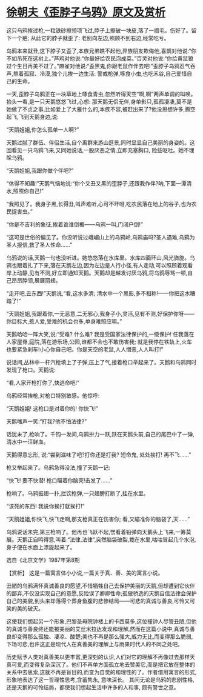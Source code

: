 # [徐朝夫《歪脖子乌鸦》原文及赏析](https://www.vrrw.net/wx/15312.html)

这只乌鸦挨过枪,一粒铁砂擦领项飞过,脖子上擦破一块皮,落了一绺毛。伤好了。留下一个疤; 从此它的脖子就歪了: 老别向左边,照顾不到右边,经常吃亏。

乌鸦本来就丑,这下脖子又歪了,本族兄弟瞧不起他,异族朋友欺侮他,喜鹊对他说:“你不如吊死在这树上。”芦鸡对他说:“你最好给农民泡成菜。”百灵对他说:“你给黄鼠狼过个生日再美不过了。”麻雀对他说:“歪黑鬼,你跟老鼠作伴去吧!”歪脖子乌鸦忍气吞声,熬着孤寂、冷漠,独个儿挨一边生活: 警戒枪弹,啄食小虫,也吃禾谷,自己爱惜自己的生命。

一天,歪脖子乌鸦正在一块草地上啄食青虫,忽然听得天空“啊,啊”两声单调的叫唤。抬头一看,是一只天鹅悠悠飞过,心想: 那天鹅无侣无伴,身单影只,孤孤凄凄,莫不是她做了不贞之事,比如爱上了大雁什么的,本族不容,被赶出来了?他没思想许多,腾空起飞,飞到天鹅身边,说:

“天鹅姐姐,你怎么孤单一人啊?”

天鹅过腻了群伍、伴侣生活,自个离群来游山逛景,同时显显自己美丽的身姿的。这回看见一只乌鸦飞来,又同她说话,一股厌恶之情,立即充塞胸口, 险些呕吐。她不理睬乌鸦。

“天鹅姐姐,我跟你做个伴吧?”

“休得不知趣!”天鹅气恼地说:“你个又丑又黑的歪脖子,还跟我作伴?呐,下面一潭清水,照照你自己!”

“我照见了。我身子黑,长得丑,叫声难听,心可不坏呀,吃农民落在地上的谷子,也为农民捉害虫。”

“你是不吉利的象征,挨着谁谁倒楣——乌鸦一叫,门闭户倒!”

“这可是世俗的偏见了。你没听说过峨嵋山上的乌鸦岭,乌鸦庙吗?圣人遇难,乌鸦为圣人报信,救了圣人性命……”

乌鸦说的话,天鹅一句也没听进。她悠悠落在水库里。水库四面环山,风光旖旎。乌鸦也跟着扎了下来,落在天鹅左边,因为左边是人行小径,有人走动,可以照顾着观看岸上动静,见有不测,好立即通知天鹅。天鹅却是越发讨厌乌鸦,将乌鸦辱骂一顿,自己昂昂脖领,展展丽翅。

“走开吧,丑东西!”天鹅说,“看,这水多清; 清水中一个黑影,多不相称!——你把这水糟踏了!”

“天鹅姐姐,我跟着你,一无恶意,二无邪心,我身子小,灵活,见有不测,好保护你呀——你目标大,惹人爱,受难的机会也多,单身难照应嘛。”

天鹅哈哈一阵大笑,说:“受难? 什么难? 我是受国家法律保护的,一级保护! 任我落在人家屋脊,庭院,落在游乐场,公园,谁都不会也不敢伤害我; 就是我停在铁轨上,火车也要紧急刹车!小心你自己吧。你是天空的老鼠,人人憎恶,人人叫打!”

说话间,丛林中一杆汽枪填上了子弹,压上了气,接着枪口举起来了。天鹅和乌鸦同时发现了枪口。天鹅说:

“看,人家开枪打你了,快逃命吧!”

乌鸦经常挨枪,对枪口特别敏感。他惊呼:

“天鹅姐姐! 这枪口是对着你的! 你快飞!”

天鹅嗤声一笑:“打我?他不怕法律?”

话犹未了,枪响了。千钧一发间,乌鸦拚力一跃,跃在天鹅头前,自己的尾巴中了一弹,清水中一汪鲜血。

天鹅得意忘形, 说:“尝到滋味了吧?打你还是打我? 短命鬼, 处处挨打! 再不飞……”

枪又举起来了。乌鸦急得没法,撞了天鹅一记:

“快飞! 要不快潜! 枪口瞄着你脑壳!击发了……”

枪响了。乌鸦振翅一扑,拦饮枪弹,一只翅膀打断了,挂在水里。

“该死的东西! 我说你挨打就挨打!”

“天鹅姐姐,你快飞,快飞走啊,那支枪真正在伤害你; 看,又瞄准你的脑袋了,天……”

乌鸦说话未完,第三枪响了。他再也飞跃不起,愣看着铅弹向天鹅头上飞来,一筹莫展。天鹅正自鸣得意,叫着:“法律,法律”,突然脑袋破裂,栽在水里,咕咕冒起几个水泡,身子便在水面上漂旋起来了。

选自《北京文学》1987年第8期



【赏析】 这是一篇寓言体小小说,一篇关于真、善、美的寓言小说。

丑陋的乌鸦满怀真诚善良的愿望,不惜牺牲自己去保护美丽的天鹅,但却遭到它伙伴的鄙弃,不仅没实现自己的意愿,反险误了卿卿性命;孤傲骄逸的天鹅自信法律会保护自己的美貌,到头来却落得个葬身鱼腹的悲惨结局——可悲的真诚与善良,可怜又可笑的美的破灭。

这使我们想起另一个形象,巴黎圣母院钟楼上的卡西莫多,这位撞钟人尽管丑陋,但他的真诚与善良终还能被美丽的艾丝米拉达发现和理解,然而在这篇小说中,真诚与善良却变得那么孤独、凄凉、酸楚;美也不再是那么强大,威力无比,而变得那么脆弱,下场可悲,也许这正是现代人在真善美的理解上与雨果时代人的不同之处吧。

历史赋予人类对真善美以更丰富,更深刻的认识,人们对它的理解不再像过去那样天真可爱,而变得复杂深沉了。他们不再单方面孤立地去赞美它,而是把它放在整体的关系中去思索,这就不再是盲目的,而变为自觉的和理性的了。作者借用寓言的形式,形象地表达了这一哲理性思考,含蓄隽永, 意味深长。 其间无论是乌鸦的悲剧性格, 还是天鹅的可怜结局，都使我们想起生活中许多的人和事, 颇有警世之意。

